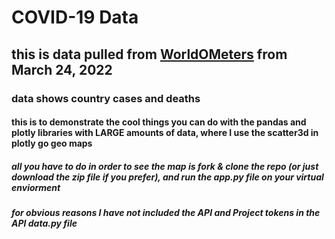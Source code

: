 # COVID-19 Data 
## this is data pulled from [WorldOMeters](https://www.worldometers.info/coronavirus/) from March 24, 2022
### data shows country cases and deaths 
#### this is to demonstrate the cool things you can do with the pandas and plotly libraries with LARGE amounts of data, where I use the scatter3d in plotly go geo maps
##### all you have to do in order to see the map is fork & clone the repo (or just download the zip file if you prefer), and run the app.py file on your virtual enviorment 
##### for obvious reasons I have not included the API and Project tokens in the API data.py file

